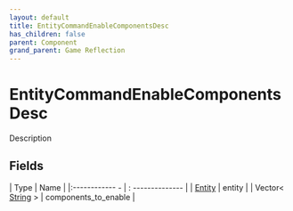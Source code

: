 ```yaml
---
layout: default
title: EntityCommandEnableComponentsDesc
has_children: false
parent: Component
grand_parent: Game Reflection
---
```

# EntityCommandEnableComponentsDesc
Description 

## Fields
| Type | Name |
|:------------ - | : -------------- |
| [Entity](game-reflection/classes/entity.md) | entity |
| Vector< [String](game-reflection/components/string.md) > | components_to_enable |
